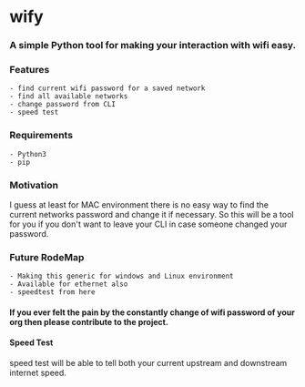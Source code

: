 # wify

### A simple Python tool for making your interaction with wifi easy.

### Features

    - find current wifi password for a saved network
    - find all available networks
    - change password from CLI
    - speed test

### Requirements

    - Python3
    - pip

### Motivation

I guess at least for MAC environment there is no easy way to find the current networks password
and change it if necessary. So this will be a tool for you if you don't want to leave your CLI in
case someone changed your password.

### Future RodeMap

    - Making this generic for windows and Linux environment
    - Available for ethernet also
    - speedtest from here

#### If you ever felt the pain by the constantly change of wifi password of your org then please contribute to the project.

#### Speed Test

speed test will be able to tell both your current upstream and downstream internet speed.

